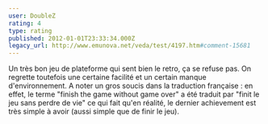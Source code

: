 ```yaml
---
user: DoubleZ
rating: 4
type: rating
published: 2012-01-01T23:33:34.000Z
legacy_url: http://www.emunova.net/veda/test/4197.htm#comment-15681
---
```

Un très bon jeu de plateforme qui sent bien le retro, ça se refuse pas. On regrette toutefois une certaine facilité et un certain manque d'environnement. A noter un gros soucis dans la traduction française : en effet, le terme "finish the game without game over" a été traduit par "finit le jeu sans perdre de vie" ce qui fait qu'en réalité, le dernier achievement est très simple à avoir (aussi simple que de finir le jeu).